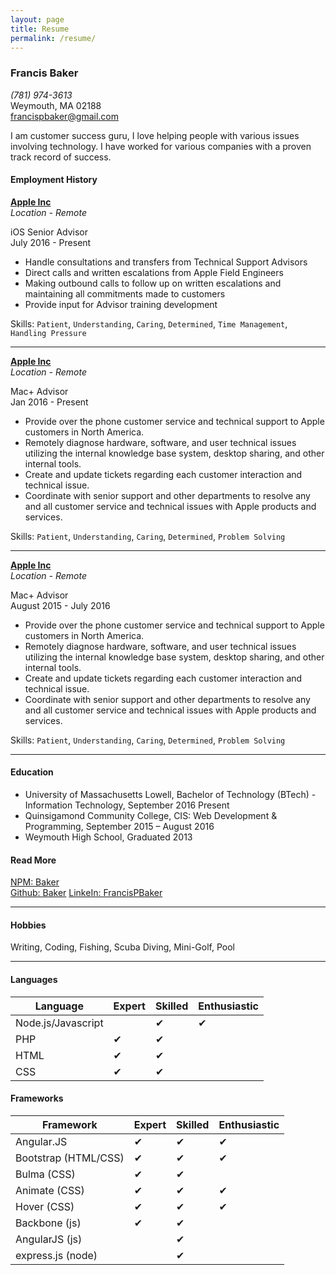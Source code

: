 ```yaml
---
layout: page
title: Resume
permalink: /resume/
---
```


### Francis Baker

*(781) 974-3613*  
Weymouth, MA 02188    
<francispbaker@gmail.com>

I am customer success guru, I love helping people with various issues involving technology. I have worked for various companies with a proven track record of success.

#### Employment History

**[Apple Inc](https://www.Apple.com/)**  
*Location - Remote* 

iOS Senior Advisor   
July 2016 - Present

-	Handle consultations and transfers from Technical Support Advisors
-	Direct calls and written escalations from Apple Field Engineers
-	Making outbound calls to follow up on written escalations and maintaining all commitments made to customers
-	Provide input for Advisor training development

Skills: `Patient`, `Understanding`, `Caring`, `Determined`, `Time Management`, `Handling Pressure`

---

**[Apple Inc](https://www.Apple.com/)**  
*Location - Remote* 

Mac+ Advisor   
Jan 2016 - Present

-	Provide over the phone customer service and technical support to Apple customers in North America.
-	Remotely diagnose hardware, software, and user technical issues utilizing the internal knowledge base system, desktop sharing, and other internal tools.
-	Create and update tickets regarding each customer interaction and technical issue.
-	Coordinate with senior support and other departments to resolve any and all customer service and technical issues with Apple products and services.

Skills: `Patient`, `Understanding`, `Caring`, `Determined`, `Problem Solving`

---

**[Apple Inc](https://www.Apple.com/)**  
*Location - Remote* 

Mac+ Advisor   
August 2015 - July 2016

-	Provide over the phone customer service and technical support to Apple customers in North America.
-	Remotely diagnose hardware, software, and user technical issues utilizing the internal knowledge base system, desktop sharing, and other internal tools.
-	Create and update tickets regarding each customer interaction and technical issue.
-	Coordinate with senior support and other departments to resolve any and all customer service and technical issues with Apple products and services.

Skills: `Patient`, `Understanding`, `Caring`, `Determined`, `Problem Solving`

---

#### Education

- University of Massachusetts Lowell, Bachelor of Technology (BTech) - Information Technology, September 2016 Present
- Quinsigamond Community College, CIS: Web Development & Programming,  September 2015 – August 2016  
- Weymouth High School, Graduated 2013

#### Read More
[NPM: Baker](https://www.npmjs.com/~baker)  
[Github: Baker](https://github.com/Baker) 
[LinkeIn: FrancisPBaker](https://www.linkedin.com/in/francispbaker/)  

---

#### Hobbies
Writing, Coding, Fishing, Scuba Diving, Mini-Golf, Pool

---

#### Languages

| Language           | Expert         | Skilled        | Enthusiastic   |
|--------------------|----------------|----------------|----------------|
| Node.js/Javascript |                |✔               |✔              |
| PHP                |✔              |✔               |                |
| HTML               |✔              |✔               |                | 
| CSS                |✔              |✔               |                | 

#### Frameworks

| Framework          | Expert         | Skilled        | Enthusiastic   |
|--------------------|----------------|----------------|----------------|
| Angular.JS         |✔               |✔              |✔              |
| Bootstrap (HTML/CSS)|✔              |✔              |✔              |
| Bulma (CSS)        |✔               |✔              |               |
| Animate (CSS)      |✔               |✔              |✔              |
| Hover (CSS)        |✔               |✔              |✔              |
| Backbone (js)      |✔               |✔              |                |
| AngularJS (js)     |                 |✔              |               |
| express.js (node)  |                 |✔              |               |
 
